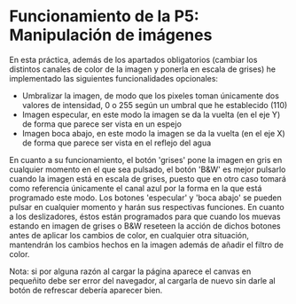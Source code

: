# Funcionamiento de la P5: Manipulación de imágenes

En esta práctica, además de los apartados obligatorios (cambiar los distintos canales de color de la imagen y ponerla en escala de grises) he implementado las siguientes funcionalidades opcionales:

- Umbralizar la imagen, de modo que los pixeles toman únicamente dos valores de intensidad, 0 o 255 según un umbral que he establecido (110)
- Imagen especular, en este modo la imagen se da la vuelta (en el eje Y) de forma que parece ser vista en un espejo
- Imagen boca abajo, en este modo la imagen se da la vuelta (en el eje X) de forma que parece ser vista en el reflejo del agua

En cuanto a su funcionamiento, el botón 'grises' pone la imagen en gris en cualquier momento en el que sea pulsado, el botón 'B&W' es mejor pulsarlo cuando la imagen está en escala de grises, puesto que en otro caso tomará como referencia únicamente el canal azul por la forma en la que está programado este modo. Los botones 'especular' y 'boca abajo' se pueden pulsar en cualquier momento y harán sus respectivas funciones.
En cuanto a los deslizadores, éstos están programados para que cuando los muevas estando en imagen de grises o B&W reseteen la acción de dichos botones antes de aplicar los cambios de color, en cualquier otra situación, mantendrán los cambios hechos en la imagen además de añadir el filtro de color.

Nota: si por alguna razón al cargar la página aparece el canvas en pequeñito debe ser error del navegador, al cargarla de nuevo sin darle al botón de refrescar debería aparecer bien.

